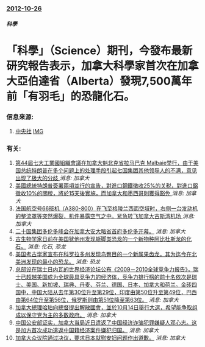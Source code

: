 ### [2012-10-26](/news/2012/10/26/index.md)

##### 科學
#  「科學」（Science）期刊，今發布最新研究報告表示，加拿大科學家首次在加拿大亞伯達省（Alberta）發現7,500萬年前「有羽毛」的恐龍化石。




### 信息来源:

1. [中央社](https://web.archive.org/web/20121027093320/http://www.cna.com.tw/News/aIT/201210260244.aspx) [IMG](/web/20121027093320im_/http://www.cna.com.tw/images/pic_fb.jpg)

### 有关:

1. [第44屆七大工業國組織會議在加拿大魁北克省拉马巴克 Malbaie举行，由于美国总统特朗普在多个问题上的处理手段引起七国集团其他领导人的不满，意见出现了极大的分歧 ](/zh/news/2018/06/9/第44屆七大工業國組織會議在加拿大魁北克省拉马巴克-Malbaie举行-由于美国总统特朗普在多个问题上的处理手段引起七国.md) _消息: 加拿大_
2. [美國總統特朗普簽署兩項並行的宣告，對進口鋼鐵徵收25%的关税，對進口鋁徵收10%的關稅，將於15天後實施，而加拿大和墨西哥則獲得豁免 ](/zh/news/2018/03/8/美國總統特朗普簽署兩項並行的宣告-對進口鋼鐵徵收25-的关税-對進口鋁徵收10-的關稅-將於15天後實施-而加拿大和墨西.md) _消息: 加拿大_
3. [法国航空号66班机（A380-800）在飞至格陵兰西面空域时，右侧一台发动机的整流罩等突然爆裂，机件暴露空气之中。紧急转飞加拿大古斯湾机场 ](/zh/news/2017/09/30/法国航空号66班机-A380-800-在飞至格陵兰西面空域时-右侧一台发动机的整流罩等突然爆裂-机件暴露空气之中-紧急转.md) _消息: 加拿大_
4. [ 二十国集团多伦多峰会在加拿大安大略省首府多伦多开幕。](/zh/news/2010/06/26/二十国集团多伦多峰会在加拿大安大略省首府多伦多开幕.md) _消息: 加拿大_
5. [ 古生物学家日前在美国犹他州发现蜥脚类恐龙的一个新物种阿比杜斯龙的化石。](/zh/news/2010/02/24/古生物学家日前在美国犹他州发现蜥脚类恐龙的一个新物种阿比杜斯龙的化石.md) _消息: 化石, 恐龙_
6. [ 美国考古学家宣布在科罗拉多州发现鸟臀目的一个新属果齿龙，其为迄今在北美洲发现的最小的恐龙。](/zh/news/2009/10/20/美国考古学家宣布在科罗拉多州发现鸟臀目的一个新属果齿龙-其为迄今在北美洲发现的最小的恐龙.md) _消息: 恐龙_
7. [ 总部设在瑞士日内瓦的世界经济论坛公布《2009－2010全球竞争力报告》，瑞士已超越美国成为全球最具竞争力的经济体，竞争力排行榜的前十名依次是瑞士、美国、新加坡、瑞典、丹麦、芬兰、德国、日本、加拿大和荷兰。金砖四国中，中国大陆从去年第30位升至第29位，印度由第50位升至第49位，巴西由第64位升至第56位，俄罗斯则由第51位降至第63位。](/zh/news/2009/09/8/总部设在瑞士日内瓦的世界经济论坛公布-2009-2010全球竞争力报告-瑞士已超越美国成为全球最具竞争力的经济体-竞.md) _消息: 加拿大_
8. [加拿大總理哈珀向總督提出解散國會，並於10月14日舉行大選，希望能争取组成以保守党为主的多数政府。](/zh/news/2008/09/7/加拿大總理哈珀向總督提出解散國會-並於10月14日舉行大選-希望能争取组成以保守党为主的多数政府.md) _消息: 加拿大_
9. [ 中国公安部证实，加拿大当局近日遣返了中国经济诈骗犯罪嫌疑人邓心志。这是加方首次成功遣返中国籍经济案件嫌犯归国。](/zh/news/2008/08/27/中国公安部证实-加拿大当局近日遣返了中国经济诈骗犯罪嫌疑人邓心志-这是加方首次成功遣返中国籍经济案件嫌犯归国.md) _消息: 加拿大_
10. [加拿大众议院通过决议，要求日本就慰安妇问题作出道歉。](/zh/news/2007/11/28/加拿大众议院通过决议-要求日本就慰安妇问题作出道歉.md) _消息: 加拿大_
